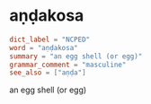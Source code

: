 # aṇḍakosa

``` toml
dict_label = "NCPED"
word = "aṇḍakosa"
summary = "an egg shell (or egg)"
grammar_comment = "masculine"
see_also = ["aṇḍa"]
```

an egg shell (or egg)

